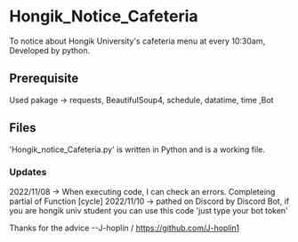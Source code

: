 # Hongik_Notice_Cafeteria
To notice about Hongik University's cafeteria menu at every 10:30am, Developed by python.

## Prerequisite
Used pakage -> requests, BeautifulSoup4, schedule, datatime, time ,Bot

## Files
'Hongik_notice_Cafeteria.py' is written in Python and is a working file.

### Updates
2022/11/08 -> When executing code, I can check an errors. Completeing partial of Function [cycle]
2022/11/10 -> pathed on Discord by Discord Bot, if you are hongik univ student you can use this code 'just type your bot token'


Thanks for the advice --J-hoplin / https://github.com/J-hoplin1
